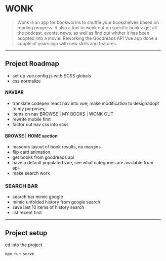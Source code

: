 # WONK 

> Wonk is an app for bookworms to shuffle your bookshelves based on reading progress. It also a tool to wonk out on specific books: get all the podcast, events, news, as well as find out whther it has been adopted into a movie. Reworking the Goodreads API Vue app done a couple of years ago with new skills and features.
 
___

## Project Roadmap

- set up vue.config.js with SCSS globals
- css normalize

#### NAVBAR

- translate codepen react nav into vue; make modification to  designadopt to my purposes;
- items on nav BROWSE | MY BOOKS | WONK OUT
- rewrite mobile first
- factor out nav css into scss

#### BROWSE | HOME section

- masonry layout of book results, no margins
- flip card animation
- get books from goodreads api
- have a default populated vue, see what categories are available from api- 
- make search work

### SEARCH BAR

- search bar mimic google
- mimic unfolded history from google search 
- save last 10 items of history search
- list recent first
___

## Project setup

cd into the project
```
npm run serve
```

